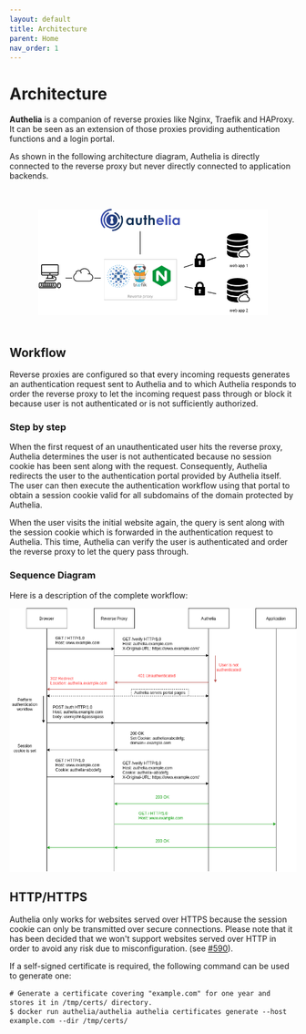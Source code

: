 ```yaml
---
layout: default
title: Architecture
parent: Home
nav_order: 1
---
```


# Architecture

**Authelia** is a companion of reverse proxies like Nginx, Traefik and HAProxy.
It can be seen as an extension of those proxies providing authentication functions
and a login portal.

As shown in the following architecture diagram, Authelia is directly connected to
the reverse proxy but never directly connected to application backends.

<p align="center" style="margin:50px">
  <img src="../images/archi.png"/>
</p>

## Workflow

Reverse proxies are configured so that every incoming requests generates an authentication
request sent to Authelia and to which Authelia responds to order the reverse
proxy to let the incoming request pass through or block it because user is not authenticated
or is not sufficiently authorized.

### Step by step

When the first request of an unauthenticated user hits the reverse proxy, Authelia
determines the user is not authenticated because no session cookie has been sent along with
the request. Consequently, Authelia redirects the user to the authentication portal provided
by Authelia itself. The user can then execute the authentication workflow using that portal
to obtain a session cookie valid for all subdomains of the domain protected by Authelia.

When the user visits the initial website again, the query is sent along with the
session cookie which is forwarded in the authentication request to Authelia. This time,
Authelia can verify the user is authenticated and order the reverse proxy to let the query
pass through.

### Sequence Diagram

Here is a description of the complete workflow:

<p align="center">
  <img src="../images/sequence-diagram.png"/>
</p>

## HTTP/HTTPS

Authelia only works for websites served over HTTPS because the session cookie can only be
transmitted over secure connections. Please note that it has been decided that we won't
support websites served over HTTP in order to avoid any risk due to misconfiguration.
(see [#590](https://github.com/authelia/authelia/issues/590)).

If a self-signed certificate is required, the following command can be used to generate one:

    # Generate a certificate covering "example.com" for one year and stores it in /tmp/certs/ directory.
    $ docker run authelia/authelia authelia certificates generate --host example.com --dir /tmp/certs/